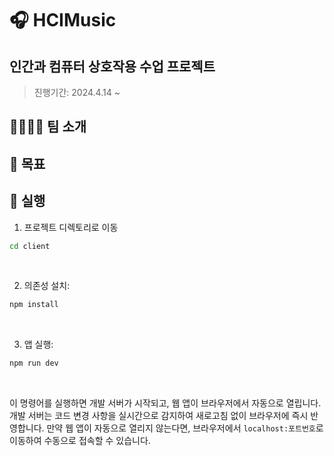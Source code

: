 # 🎧 HCIMusic

## 인간과 컴퓨터 상호작용 수업 프로젝트
> 진행기간: 2024.4.14 ~

## 🧑‍🧑‍🧒‍🧒 팀 소개

## 🚀 목표

## 🏃 실행
1. 프로젝트 디렉토리로 이동
```bash
cd client
```

<br />

2. 의존성 설치:
```bash
npm install
```

<br />

3. 앱 실행:
```bash
npm run dev
```

<br />

이 명령어를 실행하면 개발 서버가 시작되고, 웹 앱이 브라우저에서 자동으로 열립니다. 개발 서버는 코드 변경 사항을 실시간으로 감지하여 새로고침 없이 브라우저에 즉시 반영합니다. 만약 웹 앱이 자동으로 열리지 않는다면, 브라우저에서 `localhost:포트번호`로 이동하여 수동으로 접속할 수 있습니다.